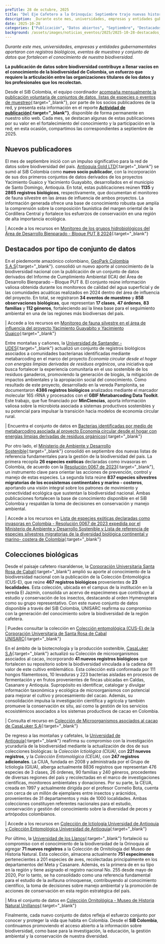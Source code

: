 ```yaml
---
preTitle: 28 de octubre, 2025
title: "Del Eje Cafetero a la Orinoquía: Septiembre trajo nuevas historias de biodiversidad"
description: _Durante este mes, universidades, empresas y entidades gubernamentales aportaron con registros biológicos, eventos de muestreo y conjunto de datos que fortalecen el conocimiento de nuestra biodiversidad._
date: 2025-10-28
categories: ["Publicación", "Datos abiertos", "Septiembre", "Destacados SiB", "2025"]
background: /assets/images/noticias_eventos/2025/2025-10-28-destacados_septiembre.png
---
```


*Durante este mes, universidades, empresas y entidades gubernamentales aportaron con registros biológicos, eventos de muestreo y conjunto de datos que fortalecen el conocimiento de nuestra biodiversidad.*

**La publicación de datos sobre biodiversidad contribuye a llenar vacíos en el conocimiento de la biodiversidad de Colombia, un esfuerzo que requiere la articulación entre las organizaciones titulares de los datos y los profesionales que los recolectan.**

Desde el SiB Colombia, el equipo coordinador [acompaña mensualmente la publicación voluntaria de conjuntos de datos, listas de especies o eventos de muestreo](https://biodiversidad.co/compartir/guia-para-publicar/){:target="_blank"},  por parte de los socios publicadores de la red, y presenta esta información en el reporte **[Actividad de publicación](https://biodiversidad.co/comunidad/actividad-de-publicacion/){:target="_blank"}**, disponible de forma permanente en nuestro sitio web. Cada mes, se destacan algunas de estas publicaciones por su valor en el fortalecimiento del conocimiento y la participación en la red; en esta ocasión, compartimos las correspondientes a septiembre de 2025.

## Nuevos publicadores

El mes de septiembre inició con un impulso significativo para la red de datos sobre biodiversidad del país. [Antioquia Gold LTD](https://antioquiagold.com/){:target="_blank"} se sumó al SiB Colombia como **nuevo socio publicador**, con la incorporación de sus dos primeros conjuntos de datos derivados de los proyectos Yacimiento Guaico y Yacimiento Guayabito, desarrollados en el municipio de Santo Domingo, Antioquia. En total, estas publicaciones reúnen **1135** y **2865 registros biológicos**, respectivamente, que documentan el monitoreo de fauna silvestre en las áreas de influencia de ambos proyectos. La información generada ofrece una base de conocimiento robusta que amplía la comprensión sobre la composición faunística del margen oriental de la Cordillera Central y fortalece los esfuerzos de conservación en una región de alta importancia ecológica.

| Accede a los recursos en [ Monitoreo de los grupos hidrobiológicos del Área de Desarrollo Bienparado - Bloque PUT 8 2024](https://biodiversidad.co/data?datasetKey=f93117f2-8902-43f0-88fa-78f2c59fab4f){:target="_blank"}

## Destacados por tipo de conjunto de datos

En el piedemonte amazónico colombiano, [GeoPark Colombia S.A.S](https://www.geo-park.com/es/assets/colombia/){:target="_blank"}. consolidó un nuevo aporte al conocimiento de la biodiversidad nacional con la publicación de un conjunto de datos derivados del Informe de Cumplimiento Ambiental (ICA) del Área de Desarrollo Bienparado – Bloque PUT 8. El conjunto reúne información valiosa obtenida durante los monitoreos de calidad del agua superficial y de las comunidades acuáticas realizados en 2024 dentro del área de influencia del proyecto. En total, se registraron **34 eventos de muestreo** y **858 observaciones biológicas**, que representan **17 clases**, **47 órdenes**, **83 familias** y **112 géneros**, fortaleciendo así la línea base para el seguimiento ambiental en una de las regiones más biodiversas del país.

| Accede a los recursos en [ Monitoreo de fauna silvestre en el área de influencia del proyecto Yacimiento Guayabito y Yacimiento Guaico](https://biodiversidad.co/data?publishingOrg=1bc0bbe6-fbad-4bba-999c-6aedd980caae){:target="_blank"}

Entre montañas y cañones, la [Universidad de Santander - UDES](https://udes.edu.co/){:target="_blank"} actualizó un conjunto de registros biológicos asociados a comunidades bacterianas identificadas mediante metabarcoding en el marco del proyecto _Economía circular desde el hogar con energías limpias derivadas de residuos orgánicos_, una iniciativa que busca fortalecer la experiencia comunitaria en el uso sostenible de los residuos ganaderos, promoviendo la generación de biogás, la mitigación de impactos ambientales y la apropiación social del conocimiento. Como resultado de este proyecto, desarrollado en la vereda Pamplonita, se documentaron **4386 registros biológicos** analizados mediante el marcador molecular 16S rRNA y procesados con el **GBIF Metabarcoding Data Toolkit**. Este trabajo, que fue financiado por **MinCiencias**, aporta información valiosa sobre la microbiota asociada a sistemas productivos sostenibles y su potencial para impulsar la transición hacia modelos de economía circular rural.

| Encuentra el conjunto de datos en [ Bacterias identificadas por medio de metabarcoding asociada al proyecto Economía circular desde el hogar con energías limpias derivadas de residuos orgánicos](https://biodiversidad.co/data?datasetKey=280ded29-0d5a-40c3-ad75-ceed62caab20){:target="_blank"}

Por otro lado, el [Ministerio de Ambiente y Desarrollo Sostenible](https://www.minambiente.gov.co/){:target="_blank"} consolidó en septiembre dos nuevas listas de referencia fundamentales para la gestión de la biodiversidad del país. La primera recopila **26 especies exóticas** declaradas como invasoras en Colombia, de acuerdo con la [Resolución 0067 de 2023](https://www.minambiente.gov.co/wp-content/uploads/2023/01/Resolucion-0067-de-2023.pdf){:target="_blank"}, un instrumento clave para orientar las acciones de prevención, control y manejo de estas especies. La segunda lista reúne **837 especies silvestres migratorias de los ecosistemas continentales y marino - costeros**, aportando una visión integral sobre los patrones de movimiento y conectividad ecológica que sustentan la biodiversidad nacional. Ambas publicaciones fortalecen la base de conocimiento disponible en el SiB Colombia y respaldan la toma de decisiones en conservación y manejo ambiental.

| Accede a los recursos en [ Lista de especies exóticas declaradas como invasoras en Colombia - Resolución 0067 de 2023 expedida por el Ministerio de Ambiente y Desarrollo Sostenible y Lista de referencia de especies silvestres migratorias de la diversidad biológica continental y marino- costera de Colombia]((https://biodiversidad.co/dataset/465b5cbd-c20b-410d-b1cb-3efc6ddeb45a)){:target="_blank"}

## Colecciones biológicas

Desde el paisaje cafetero risaraldense, la [Corporación Universitaria Santa Rosa de Cabal](https://unisarc.edu.co/){:target="_blank"} amplió su aporte al conocimiento de la biodiversidad nacional con la publicación de la Colección Entomológica (CUS-E), que reúne **467 registros biológicos** provenientes de **23 localidades**. Esta colección, ubicada en el campus de la institución en la vereda El Jazmín, consolida un acervo de especímenes que contribuye al estudio y conservación de los insectos, destacando al orden Hymenoptera como su grupo representativo. Con este nuevo conjunto de datos disponible a través del SiB Colombia, UNISARC reafirma su compromiso con la generación del conocimiento sobre la biodiversidad de la región cafetera.

| Puedes consultar la colección en [ Colección entomológica (CUS-E) de la Corporación Universitaria de Santa Rosa de Cabal UNISARC](https://ipt.biodiversidad.co/sib/resource?r=unisarc_coleccion_insectos){:target="_blank"}

En el ámbito de la biotecnología y la producción sostenible, [CasaLuker S.A](https://www.casaluker.com/){:target="_blank"} actualizó su Colección de microorganismos asociados al cacao, incorporando **41 nuevos registros biológicos** que fortalecen su repositorio sobre la biodiversidad vinculada a la cadena de valor de este cultivo emblemático. Esta colección está conformada por 111 hongos filamentosos,  10 levaduras y 223 bacterias aisladas en procesos de fermentación y en frutos provenientes de fincas ubicadas en Caldas, Casanare y Antioquia. Supropósito es identificar, catalogar y divulgar información taxonómica y ecológica de microorganismos con potencial para mejorar el cultivo y procesamiento del cacao. Además, su consolidación impulsa la investigación científica y agrícola y también promueve la conservación ex situ, así como la gestión de los servicios ecosistémicos asociados a los sistemas productivos de cacao en Colombia.

| Consulta el recurso en [ Colección de Microorganismos asociados al cacao de CasaLuker S.A](https://ipt.biodiversidad.co/sib/resource?r=luker_coleccion-microorganismos){:target="_blank"}

De regreso a las montañas y cafetales, la [Universidad de Antioquia](https://www.udea.edu.co/wps/portal/udea/web/inicio){:target="_blank"} reafirma su compromiso con la investigación ycuraduría de la biodiversidad mediante la actualización de dos de sus colecciones biológicas: la _Colección Ictiológica (CIUA)_, con **221 nuevos registros**, y la _Colección Entomológica (CEUA)_, con **247 registros adicionales**. La CIUA, fundada en 2008 y administrada por el Grupo de Ictiología (GIUA), alberga actualmente 8836 registros que representan 476 especies de 3 clases, 26 órdenes, 90 familias y 240 géneros, procedentes de diversas regiones del país y recolectadas en el marco de investigaciones científicas, monitoreos ambientales y donaciones. Por su parte, la CEUA, creada en 1997 y actualmente dirigida por el profesor Cornelio Bota, cuenta con cerca de un millón de ejemplares entre insectos y arácnidos, provenientes de 31 departamentos y más de 1000 localidades. Ambas colecciones constituyen referentes nacionales para el estudio, conservación y gestión del conocimiento sobre la diversidad de peces y artrópodos colombianos.

| Accede a los recursos en [ Colección de Ictiología Universidad de Antioquia y Colección Entomológica Universidad de Antioquia](https://ipt.biodiversidad.co/sib/resource?r=udea-001){:target="_blank"}

Por último, la [Universidad de los Llanos](https://www.unillanos.edu.co/){:target="_blank"} fortaleció su compromiso con el conocimiento de la biodiversidad de la Orinoquia al agregar **71 nuevos registros** a la Colección de Ornitología del Museo de Historia Natural. Esta colección, almacena actualmente **751 especímenes** pertenecientes a 201 especies de aves, recolectadas principalmente en los departamentos del Meta y Casanare. Además, es la primera de en su tipo en la región y tiene asignado el registro nacional No. 255 desde mayo de 2020, Por lo tanto, se ha consolidado como una referencia fundamental para el estudio de la avifauna orinoquense, contribuyendo al conocimiento científico, la toma de decisiones sobre manejo ambiental y la promoción de acciones de conservación en esta región estratégica del país.

| Mira el conjunto de datos en [ Colección Ornitológica - Museo de Historia Natural Unillanos](https://ipt.biodiversidad.co/sib/resource?r=coleccion_ornitologia_museodehistorianatural-unillanos){:target="_blank"}

Finalmente, cada nuevo conjunto de datos refleja el esfuerzo conjunto por conocer y proteger la vida que habita en Colombia. Desde el **SiB Colombia**, continuamos promoviendo el acceso abierto a la información sobre biodiversidad, como base para la investigación, la educación, la gestión ambiental y la conservación de nuestra diversidad.

